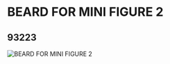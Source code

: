 # BEARD FOR MINI FIGURE 2
## 93223
![BEARD FOR MINI FIGURE 2](https://lc-www-live-s.legocdn.com/media/bricks/5/2/4610044.jpg)